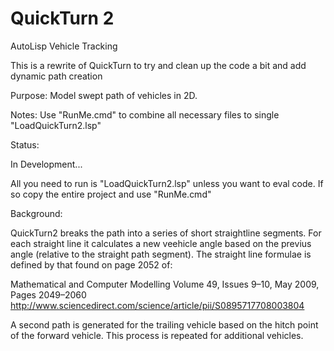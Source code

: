 # QuickTurn 2
AutoLisp Vehicle Tracking

This is a rewrite of QuickTurn to try and clean up the code a bit and add dynamic path creation

Purpose:  Model swept path of vehicles in 2D.

Notes:  Use "RunMe.cmd" to combine all necessary files to single "LoadQuickTurn2.lsp"

Status:

In Development...

All you need to run is "LoadQuickTurn2.lsp" unless you want to eval code.  If so copy the entire project and use "RunMe.cmd"

Background:

QuickTurn2 breaks the path into a series of short straightline segments.  For each straight line it calculates a new veehicle angle based on the previus angle (relative to the straight path segment).  The straight line formulae is defined by that found on page 2052 of:

Mathematical and Computer Modelling
Volume 49, Issues 9–10, May 2009, Pages 2049–2060
http://www.sciencedirect.com/science/article/pii/S0895717708003804

A second path is generated for the trailing vehicle based on the hitch point of the forward vehicle.  This process is repeated for additional vehicles.
